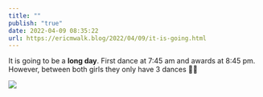 ```yaml
---
title: ""
publish: "true"
date: 2022-04-09 08:35:22
url: https://ericmwalk.blog/2022/04/09/it-is-going.html
---
```


It is going to be a **long day**. First dance at 7:45 am and awards at 8:45 pm. However, between both girls they only have 3 dances 😵‍💫


![](https://ericmwalk.blog/uploads/2022/aeb619e3db.jpg)